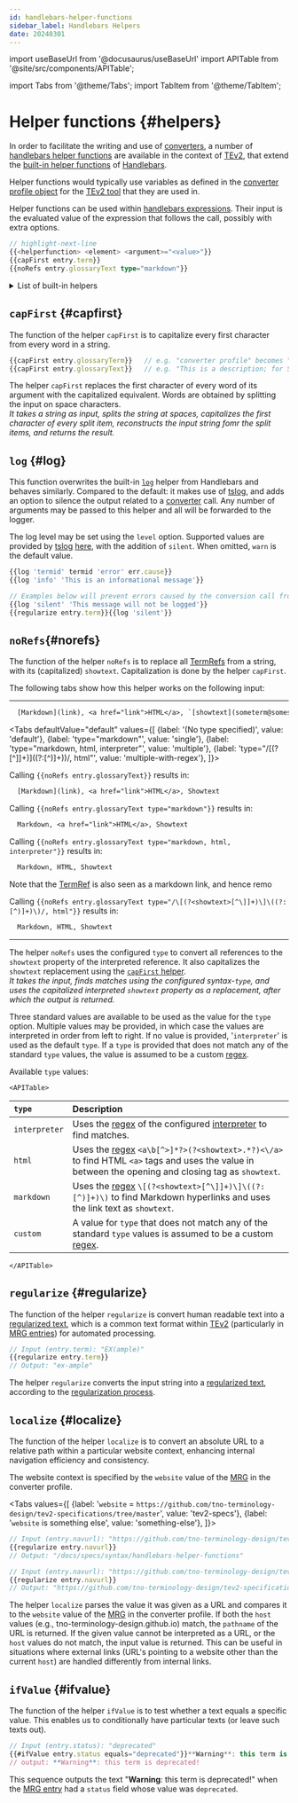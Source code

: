 ```yaml
---
id: handlebars-helper-functions
sidebar_label: Handlebars Helpers
date: 20240301
---
```


import useBaseUrl from '@docusaurus/useBaseUrl'
import APITable from '@site/src/components/APITable';

import Tabs from '@theme/Tabs';
import TabItem from '@theme/TabItem';

# Helper functions {#helpers}

In order to facilitate the writing and use of [converters](@), a number of [handlebars helper functions](https://handlebarsjs.com/guide/expressions.html) are available in the context of [TEv2](@), that extend the [built-in helper functions](https://handlebarsjs.com/guide/builtin-helpers.html) of [Handlebars](https://handlebarsjs.com/guide/#what-is-handlebars). 

Helper functions would typically use variables as defined in the [converter profile object](converter-profile#object@) for the [TEv2 tool](@) that they are used in.

Helper functions can be used within [handlebars expressions](https://handlebarsjs.com/guide/expressions.html). Their input is the evaluated value of the expression that follows the call, possibly with extra options.

```ts title="helper function syntax format"
// highlight-next-line
{{<helperfunction> <element> <argument>="<value>"}}
{{capFirst entry.term}}
{{noRefs entry.glossaryText type="markdown"}}
```
<details>
  <summary>List of built-in helpers</summary>

Here is a summary of the handlebar helpers that can always be used; you can click on the helper to navigate to a more detailed description of how they work (with examples):

| Helper | Functional summary |
| :----- | :----------------- |
| [`#if`](https://handlebarsjs.com/guide/builtin-helpers.html#if)         | conditionally render a text block. |
| [`#unless`](https://handlebarsjs.com/guide/builtin-helpers.html#unless) | this is the inverse of `#if`. |
| [`#each`](https://handlebarsjs.com/guide/builtin-helpers.html#each)     | Iterates over a list of elements. Inside the block, you can use `this` to reference the element being iterated over. |
| [`#with`](https://handlebarsjs.com/guide/builtin-helpers.html#with)     | Enables you to change the evaluation context of template-parts. |
| [`#lookup`](https://handlebarsjs.com/guide/builtin-helpers.html#lookup) | Allows for dynamic parameter resolution using Handlebars variables. |

</details>

## `capFirst` {#capfirst}

The function of the helper `capFirst` is to capitalize every first character from every word in a string.

```ts title="Examples for 'capFirst'"
{{capFirst entry.glossaryTerm}}   // e.g. "converter profile" becomes "Converter Profile"
{{capFirst entry.glossaryText}}   // e.g. "This is a description; for SOME TERM" becomes "This Is A Description; For SOME TERM"
```

The helper `capFirst` replaces the first character of every word of its argument with the capitalized equivalent. 
Words are obtained by splitting the input on space characters.<br/>
*It takes a string as input, splits the string at spaces, capitalizes the first character of every split item,
reconstructs the input string fomr the split items, and returns the result.*

## `log` {#log}

This function overwrites the built-in [`log`](https://handlebarsjs.com/guide/builtin-helpers.html#log) helper from Handlebars and behaves similarly. Compared to the default: it makes use of [tslog](https://www.npmjs.com/package/tslog), and adds an option to silence the output related to a [converter](@) call. Any number of arguments may be passed to this helper and all will be forwarded to the logger. 

The log level may be set using the `level` option. Supported values are provided by [tslog](https://www.npmjs.com/package/tslog) [here](https://www.npmjs.com/package/tslog#default-log-level), with the addition of `silent`. When omitted, `warn` is the default value.

```ts title="Examples for 'log'"
{{log 'termid' termid 'error' err.cause}}
{{log 'info' 'This is an informational message'}}

// Examples below will prevent errors caused by the conversion call from being logged
{{log 'silent' 'This message will not be logged'}}
{{regularize entry.term}}{{log 'silent'}}
```

## `noRefs`{#norefs}

The function of the helper `noRefs` is to replace all [TermRefs](@) from a string, with its (capitalized) `showtext`. Capitalization is done by the helper `capFirst`.

The following tabs show how this helper works on the following input:

-----

``` txt
  [Markdown](link), <a href="link">HTML</a>, `[showtext](someterm@somescope)`
```

<Tabs
  defaultValue="default"
  values={[
    {label: '(No type specified)',                                 value: 'default'},
    {label: 'type="markdown"',                                     value: 'single'},
    {label: 'type="markdown, html, interpreter"',                  value: 'multiple'},
    {label: 'type="/\[(?<showtext>[^\]]+)\]\((?:[^)]+)\)/, html"', value: 'multiple-with-regex'},
  ]}>

<TabItem value="default">

Calling `{{noRefs entry.glossaryText}}` results in:

``` txt
  [Markdown](link), <a href="link">HTML</a>, Showtext
```

</TabItem>

<TabItem value="single">

Calling `{{noRefs entry.glossaryText type="markdown"}}` results in:

```txt
  Markdown, <a href="link">HTML</a>, Showtext
```

</TabItem>

<TabItem value="multiple">

Calling `{{noRefs entry.glossaryText type="markdown, html, interpreter"}}` results in:

```txt
  Markdown, HTML, Showtext
```

Note that the [TermRef](@) is also seen as a markdown link, and hence remo

</TabItem>

<TabItem value="multiple-with-regex">

Calling `{{noRefs entry.glossaryText type="/\[(?<showtext>[^\]]+)\]\((?:[^)]+)\)/, html"}}` results in:

```txt
  Markdown, HTML, Showtext
```

</TabItem>

</Tabs>

-----

The helper `noRefs` uses the configured `type` to convert all references to the `showtext` property of the interpreted reference.
It also capitalizes the `showtext` replacement using the [`capFirst` helper](#capfirst).<br/>
*It takes the input, finds matches using the configured syntax-`type`, and uses the capitalized interpreted `showtext` property as a replacement, after which the output is returned.*

Three standard values are available to be used as the value for the `type` option. Multiple values may be provided, in which case the values are interpreted in order from left to right. If no value is provided, '`interpreter`' is used as the default `type`. If a `type` is provided that does not match any of the standard `type` values, the value is assumed to be a custom [regex](@).

Available `type` values:

```mdx-code-block
<APITable>
```

| `type`        | Description |
| :------------ | :---------- |
| `interpreter` | Uses the [regex](@) of the configured [interpreter](#interpreter) to find matches. |
| `html`        | Uses the [regex](@) `<a\b[^>]*?>(?<showtext>.*?)<\/a>` to find HTML `<a>` tags and uses the value in between the opening and closing tag as `showtext`. |
| `markdown`    | Uses the [regex](@) `\[(?<showtext>[^\]]+)\]\((?:[^)]+)\)` to find Markdown hyperlinks and uses the link text as `showtext`. |
| `custom`      | A value for `type` that does not match any of the standard `type` values is assumed to be a custom [regex](@). |

```mdx-code-block
</APITable>
```

## `regularize` {#regularize}

The function of the helper `regularize` is convert human readable text into a [regularized text](@), which is a common text format within [TEv2](@) (particularly in [MRG entries](@)) for automated processing.

```ts title="Examples for 'Regularize'"
// Input (entry.term): "EX(ample)"
{{regularize entry.term}}
// Output: "ex-ample"
```
The helper `regularize` converts the input string into a [regularized text](@), according to the [regularization process](regularized-text#regularization-process@).

## `localize` {#localize}

The function of the helper `localize` is to convert an absolute URL to a relative path within a particular website context, enhancing internal navigation efficiency and consistency.

The website context is specified by the `website` value of the [MRG](@) in the converter profile.

<Tabs
  values={[
    {label: '`website` = `https://github.com/tno-terminology-design/tev2-specifications/tree/master`', value: 'tev2-specs'},
    {label: '`website` is something else', value: 'something-else'},
  ]}>

<TabItem value="tev2-specs">

```ts title="Examples for 'localize'"
// Input (entry.navurl): "https://github.com/tno-terminology-design/tev2-specifications/tree/master/docs/specs/syntax/handlebars-helper-functions"
{{regularize entry.navurl}}
// Output: "/docs/specs/syntax/handlebars-helper-functions"
```

</TabItem>

<TabItem value="something-else">

```ts title="Examples for 'localize'"
// Input (entry.navurl): "https://github.com/tno-terminology-design/tev2-specifications/tree/master/docs/specs/syntax/handlebars-helper-functions"
{{regularize entry.navurl}}
// Output: "https://github.com/tno-terminology-design/tev2-specifications/tree/master/docs/specs/syntax/handlebars-helper-functions"
```

</TabItem>

</Tabs>

The helper `localize` parses the value it was given as a URL and compares it to the `website` value of the [MRG](@) in the converter profile. If both the `host` values (e.g., tno-terminology-design.github.io) match, the `pathname` of the URL is returned. If the given value cannot be interpreted as a URL, or the `host` values do not match, the input value is returned. This can be useful in situations where external links (URL's pointing to a website other than the current `host`) are handled differently from internal links.

## `ifValue` {#ifvalue}

The function of the helper `ifValue` is to test whether a text equals a specific value. This enables us to conditionally have particular texts (or leave such texts out).

```ts title="Examples for 'ifValue'"
// Input (entry.status): "deprecated"
{{#ifValue entry.status equals="deprecated"}}**Warning**: this term is deprecated!{{/ifValue}}
// output: **Warning**: this term is deprecated!
```
This sequence outputs the text "**Warning**: this term is deprecated!" when the [MRG entry](@) had a `status` field whose value was `deprecated`.
